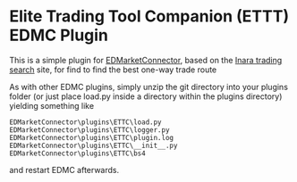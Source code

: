 # Elite Trading Tool Companion (ETTT) EDMC Plugin

This is a simple plugin for [EDMarketConnector](https://github.com/Marginal/EDMarketConnector/wiki), based on the [Inara trading search](https://inara.cz/elite/market-traderoutes-search/) site, for find to find the best one-way trade route

As with other EDMC plugins, simply unzip the git directory into your plugins folder (or just place load.py inside a directory within the plugins directory) yielding something like
```
EDMarketConnector\plugins\ETTC\load.py 
EDMarketConnector\plugins\ETTC\logger.py 
EDMarketConnector\plugins\ETTC\plugin.log 
EDMarketConnector\plugins\ETTC\__init__.py 
EDMarketConnector\plugins\ETTC\bs4
```
and restart EDMC afterwards.
